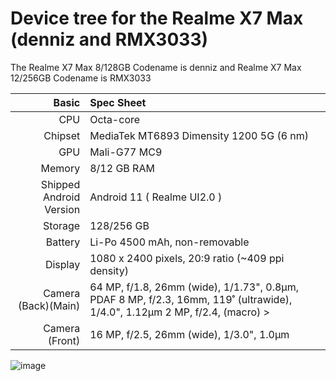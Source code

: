 Device tree for the Realme X7 Max (denniz and RMX3033)
=================================================

The Realme X7 Max 8/128GB Codename is denniz and Realme X7 Max 12/256GB Codename is RMX3033

| Basic                   | Spec Sheet                                                                                                                     |
| -----------------------:|:------------------------------------------------------------------------------------------------------------------------------ |
| CPU                     | Octa-core                                                                                                                      |
| Chipset                 | MediaTek MT6893 Dimensity 1200 5G (6 nm)                                                                                                            |
| GPU                     | Mali-G77 MC9                                                                                                                   |
| Memory                  | 8/12 GB RAM                                                                                                                   |
| Shipped Android Version | Android 11 ( Realme UI2.0 )                                                                                                                           |
| Storage                 | 128/256 GB                                                                                                                      |
| Battery                 | Li-Po 4500 mAh, non-removable                                                                                           |
| Display                 | 1080 x 2400 pixels, 20:9 ratio (~409 ppi density)                                                                              |
| Camera (Back)(Main)     | 64 MP, f/1.8, 26mm (wide), 1/1.73", 0.8µm, PDAF 8 MP, f/2.3, 16mm, 119˚ (ultrawide), 1/4.0", 1.12µm 2 MP, f/2.4, (macro)                                                                >
| Camera (Front)          | 16 MP, f/2.5, 26mm (wide), 1/3.0", 1.0µm                                                                                      |

![image](https://i.imgur.com/ECijhhp.png)
